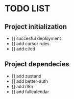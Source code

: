 
# TODO LIST

## Project initialization

- [] succesful deployment
- [] add cursor rules
- [] add ci/cd

## Project dependecies

- [] add zustand
- [] add better-auth
- [] add i18n
- [] add fullcalendar
